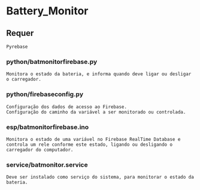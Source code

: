 # Battery_Monitor

## Requer

    Pyrebase

### python/batmonitorfirebase.py

    Monitora o estado da bateria, e informa quando deve ligar ou desligar o carregador.

### python/firebaseconfig.py

    Configuração dos dados de acesso ao Firebase.
    Configuração do caminho da variável a ser monitorado ou controlada.

### esp/batmonitorfirebase.ino

    Monitora o estado de uma variável no Firebase RealTime Database e controla um rele conforme este estado, ligando ou desligando o carregador do computador.

### service/batmonitor.service

    Deve ser instalado como serviço do sistema, para monitorar o estado da bateria.
